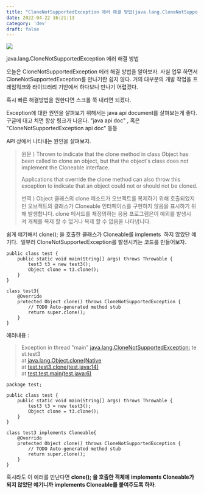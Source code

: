```yaml
---
title: "CloneNotSupportedException 에러 해결 방법(java.lang.CloneNotSupportedException)"
date: 2022-04-22 16:21:13
category: 'dev'
draft: false
---
```


![](https://blog.kakaocdn.net/dn/bkishx/btqAlQ2UlrA/IujPDs4mgQfam3wadS2Kr0/img.png)

java.lang.CloneNotSupportedException 에러 해결 방법

오늘은 CloneNotSupportedException 에러 해결 방법을 알아보자. 사실 업무 하면서 CloneNotSupportedException를 만나기란 쉽지 않다. 거의 대부분의 개발 작업을 프레임워크와 라이브러리 기반에서 하다보니 만나기 어렵겠다. 

혹시 빠른 해결방법을 원한다면 스크롤 쭉 내리면 되겠다.

Exception에 대한 원인을 살펴보기 위해서는 java api document를 살펴보는게 좋다. 구글에 대고 치면 항상 링크가 나온다. "java api doc" , 혹은 "CloneNotSupportedException api doc" 등등 

API 상에서 나타내는 원인을 살펴보자.

> 원문 ) Thrown to indicate that the clone method in class Object has been called to clone an object, but that the object's class does not implement the Cloneable interface.  
>   
> Applications that override the clone method can also throw this exception to indicate that an object could not or should not be cloned.  
>   
> 번역 ) Object 클래스의 clone 메소드가 오브젝트를 복제하기 위해 호출되었지만 오브젝트의 클래스가 Cloneable 인터페이스를 구현하지 않음을 표시하기 위해 발생합니다. clone 메서드를 재정의하는 응용 프로그램은이 예외를 발생시켜 개체를 복제 할 수 없거나 복제 할 수 없음을 나타냅니다.

쉽게 얘기해서 clone(); 을 호출한 클래스가 Cloneable를 implemets  하지 않았단 얘기다.  일부러 CloneNotSupportedException를 발생시키는 코드를 만들어보자.

    public class test {
    	public static void main(String[] args) throws Throwable {
    		test3 t3 = new test3();
    		Object clone = t3.clone();
    	}
    }
    
    class test3{
    	@Override
    	protected Object clone() throws CloneNotSupportedException {
    		// TODO Auto-generated method stub
    		return super.clone();
    	}	
    }

에러내용 :

> Exception in thread "main" [java.lang.CloneNotSupportedException:](java.lang.CloneNotSupportedException:) test.test3  
> at [java.lang.Object.clone(Native](java.lang.Object.clone(Native) Method)  
> at [test.test3.clone(test.java:14)](test.test3.clone(test.java:14))  
> at [test.test.main(test.java:6)](test.test.main(test.java:6))

    package test;
    
    public class test {
    	public static void main(String[] args) throws Throwable {
    		test3 t3 = new test3();
    		Object clone = t3.clone();
    	}
    }
    
    class test3 implements Cloneable{
    	@Override
    	protected Object clone() throws CloneNotSupportedException {
    		// TODO Auto-generated method stub
    		return super.clone();
    	}	
    }
    

혹시라도 이 에러를 만난다면 **clone(); 을 호출한 객체에** **implements Cloneable가 되지 않았단 얘기니까** **implements Cloneable를 붙여주도록 하자**.
